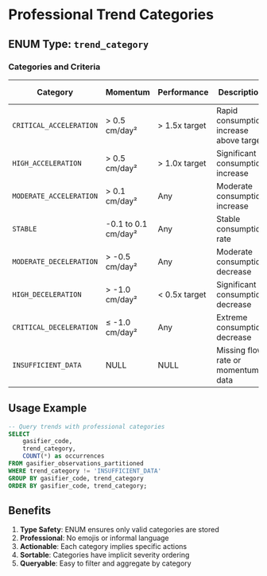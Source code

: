 # Professional Trend Categories

## ENUM Type: `trend_category`

### Categories and Criteria

| Category | Momentum | Performance | Description | Action Required |
|----------|----------|-------------|-------------|-----------------|
| `CRITICAL_ACCELERATION` | > 0.5 cm/day² | > 1.5x target | Rapid consumption increase above target | Immediate intervention |
| `HIGH_ACCELERATION` | > 0.5 cm/day² | > 1.0x target | Significant consumption increase | Urgent review |
| `MODERATE_ACCELERATION` | > 0.1 cm/day² | Any | Moderate consumption increase | Monitor closely |
| `STABLE` | -0.1 to 0.1 cm/day² | Any | Stable consumption rate | Normal operation |
| `MODERATE_DECELERATION` | > -0.5 cm/day² | Any | Moderate consumption decrease | Positive trend |
| `HIGH_DECELERATION` | > -1.0 cm/day² | < 0.5x target | Significant consumption decrease | Verify no blockage |
| `CRITICAL_DECELERATION` | ≤ -1.0 cm/day² | Any | Extreme consumption decrease | Check for issues |
| `INSUFFICIENT_DATA` | NULL | NULL | Missing flow rate or momentum data | Await more data |

## Usage Example

```sql
-- Query trends with professional categories
SELECT 
    gasifier_code,
    trend_category,
    COUNT(*) as occurrences
FROM gasifier_observations_partitioned
WHERE trend_category != 'INSUFFICIENT_DATA'
GROUP BY gasifier_code, trend_category
ORDER BY gasifier_code, trend_category;
```

## Benefits

1. **Type Safety**: ENUM ensures only valid categories are stored
2. **Professional**: No emojis or informal language
3. **Actionable**: Each category implies specific actions
4. **Sortable**: Categories have implicit severity ordering
5. **Queryable**: Easy to filter and aggregate by category